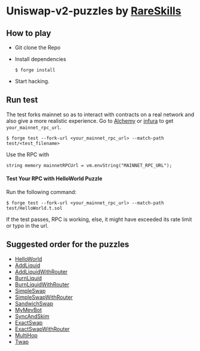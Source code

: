 # Uniswap-v2-puzzles by [RareSkills](https://www.rareskills.io)

## How to play

- Git clone the Repo

- Install dependencies
  ```shell
  $ forge install
  ```
- Start hacking.

## Run test

The test forks mainnet so as to interact with contracts on a real network and also give a more realistic experience. Go to [Alchemy](https://alchemy.com) or [infura](https:/infura.io)
to get `your_mainnet_rpc_url`.

```shell
$ forge test --fork-url <your_mainnet_rpc_url> --match-path test/<test_filename>
```

Use the RPC with

```solidity
string memory mainnetRPCUrl = vm.envString("MAINNET_RPC_URL");
```

#### Test Your RPC with HelloWorld Puzzle

Run the following command:

```shell
$ forge test --fork-url <your_mainnet_rpc_url> --match-path test/HelloWorld.t.sol
```

If the test passes, RPC is working, else, it might have exceeded its rate limit or typo in the url.

## Suggested order for the puzzles

- [HelloWorld](https://github.com/RareSkills/uniswap-v2-puzzles/blob/main/src/HelloWorld.sol)
- [AddLiquid](https://github.com/RareSkills/uniswap-v2-puzzles/blob/main/src/AddLiquid.sol)
- [AddLiquidWithRouter](https://github.com/RareSkills/uniswap-v2-puzzles/blob/main/src/AddLiquidWithRouter.sol)
- [BurnLiquid](https://github.com/RareSkills/uniswap-v2-puzzles/blob/main/src/BurnLiquid.sol)
- [BurnLiquidWithRouter](https://github.com/RareSkills/uniswap-v2-puzzles/blob/main/src/BurnLiquidWithRouter.sol)
- [SimpleSwap](https://github.com/RareSkills/uniswap-v2-puzzles/blob/main/src/SimpleSwap.sol)
- [SimpleSwapWithRouter](https://github.com/RareSkills/uniswap-v2-puzzles/blob/main/src/SimpleSwapWithRouter.sol)
- [SandwichSwap](https://github.com/RareSkills/uniswap-v2-puzzles/blob/main/src/SandwichSwap.sol)
- [MyMevBot](https://github.com/RareSkills/uniswap-v2-puzzles/blob/main/src/MyMevBot.sol)
- [SyncAndSkim](https://github.com/RareSkills/uniswap-v2-puzzles/blob/main/src/SyncAndSkim.sol)
- [ExactSwap](https://github.com/RareSkills/uniswap-v2-puzzles/blob/main/src/ExactSwap.sol)
- [ExactSwapWithRouter](https://github.com/RareSkills/uniswap-v2-puzzles/blob/main/src/ExactSwapWithRouter.sol)
- [MultiHop](https://github.com/RareSkills/uniswap-v2-puzzles/blob/main/src/MultiHop.sol)
- [Twap](https://github.com/RareSkills/uniswap-v2-puzzles/blob/main/src/Twap.sol)
